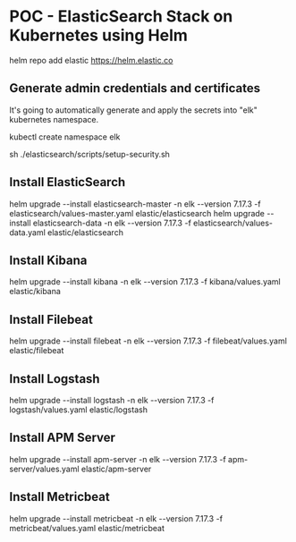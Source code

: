 # POC - ElasticSearch Stack on Kubernetes using Helm

helm repo add elastic https://helm.elastic.co

## Generate admin credentials and certificates
It's going to automatically generate and apply the secrets into "elk" kubernetes namespace.

kubectl create namespace elk

sh ./elasticsearch/scripts/setup-security.sh

## Install ElasticSearch
helm upgrade --install elasticsearch-master -n elk --version 7.17.3 -f elasticsearch/values-master.yaml elastic/elasticsearch
helm upgrade --install elasticsearch-data -n elk --version 7.17.3 -f elasticsearch/values-data.yaml elastic/elasticsearch

## Install Kibana
helm upgrade --install kibana -n elk --version 7.17.3 -f kibana/values.yaml elastic/kibana

## Install Filebeat
helm upgrade --install filebeat -n elk --version 7.17.3 -f filebeat/values.yaml elastic/filebeat

## Install Logstash
helm upgrade --install logstash -n elk --version 7.17.3 -f logstash/values.yaml elastic/logstash

## Install APM Server
helm upgrade --install apm-server -n elk --version 7.17.3 -f apm-server/values.yaml elastic/apm-server

## Install Metricbeat
helm upgrade --install metricbeat -n elk --version 7.17.3 -f metricbeat/values.yaml elastic/metricbeat
